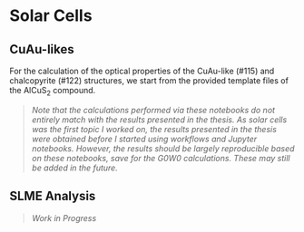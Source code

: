 # Solar Cells

## CuAu-likes

For the calculation of the optical properties of the CuAu-like (#115) and 
chalcopyrite (#122) structures, we start from the provided template files of the 
AlCuS$_2$ compound.

> _Note that the calculations performed via these notebooks do not entirely match 
with the results presented in the thesis. As solar cells was the first topic I 
worked on, the results presented in the thesis were obtained before I started 
using workflows and Jupyter notebooks. However, the results should be largely 
reproducible based on these notebooks, save for the G0W0 calculations. These 
may still be added in the future._

## SLME Analysis

> _Work in Progress_